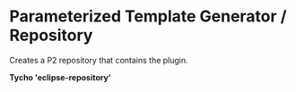 Parameterized Template Generator / Repository
========================

Creates a P2 repository that contains the plugin. 

**Tycho 'eclipse-repository'**


